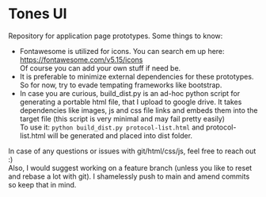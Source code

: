 # Tones UI
Repository for application page prototypes.
Some things to know:
* Fontawesome is utilized for icons. You can search em up here: https://fontawesome.com/v5.15/icons  
Of course you can add your own stuff if need be.
* It is preferable to minimize external dependencies for these prototypes. So for now, try to evade tempating frameworks like bootstrap.
* In case you are curious, build_dist.py is an ad-hoc python script for generating a portable html file, that I upload to google drive. It takes dependencies like images, js and css file links and embeds them into the target file (this script is very minimal and may fail pretty easily)  
To use it: `python build_dist.py protocol-list.html` and protocol-list.html will be generated and placed into dist folder.  

In case of any questions or issues with git/html/css/js, feel free to reach out :)  
Also, I would suggest working on a feature branch (unless you like to reset and rebase a lot with git). I shamelessly push to main and amend commits so keep that in mind.
